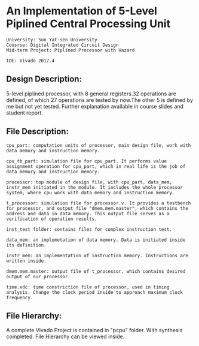 # An Implementation of 5-Level Piplined Central Processing Unit
```
University: Sun Yat-sen University
Cousrse: Digital Integrated Circuit Design
Mid-term Project: Piplined Processor with Hazard
```
```
IDE: Vivado 2017.4
```

## Design Description: 
5-level piplined processor, with 8 general registers.32 operations are defined, of which 27 operations are tested by now.The other 5 is defined by me but not yet tested. Further explanation available in course slides and student report.

## File Description:
```
cpu_part: computation units of processor, main design file, work with data memory and instruction memory.

cpu_tb_part: simulation file for cpu_part. It performs value assignment operation for cpu_part, which in real life is the job of data memory and instruction memory. 

processor: top module of design file, with cpu_part, data_mem, instr_mem initiated in the module. It includes the whole processor system, where cpu work with data memory and instruction memory. 

t_processor: simulation file for processor.v. It provides a testbench for processor, and output file "dmem.mem.master", which contains the address and data in data memory. This output file serves as a verification of operation results. 

inst_test folder: contains files for complex instruction test.

data_mem: an implemetation of data memory. Data is initiated inside its definition. 

instr_mem: an implementation of instruction memory. Instructions are written inside. 

dmem.mem.master: output file of t_processor, which contains desired output of our processor. 

time.xdc: time constriction file of processor, used in timing analysis. Change the clock period inside to approach maximum clock frequency. 
```

## File Hierarchy:

A complete Vivado Project is contained in "pcpu" folder. With synthesis completed. File Hierarchy can be viewed inside. 
